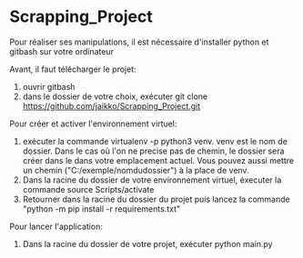 # Scrapping_Project

Pour réaliser ses manipulations, il est nécessaire d'installer python et gitbash sur votre ordinateur

Avant, il faut télécharger le projet:

1. ouvrir gitbash
2. dans le dossier de votre choix, exécuter git clone https://github.com/jaikko/Scrapping_Project.git

Pour créer et activer l'environnement virtuel:

1. exécuter la commande virtualenv -p python3 venv.
   venv est le nom de dossier. Dans le cas où l'on ne precise pas de chemin, le dossier sera créer dans le dans votre emplacement actuel. Vous pouvez aussi mettre un chemin ("C:/exemple/nomdudossier") à la place de venv.
2. Dans la racine du dossier de votre environnement virtuel, éxecuter la commande source Scripts/activate
3. Retourner dans la racine du dossier du projet puis lancez la commande "python -m pip install -r requirements.txt"

Pour lancer l'application:

1. Dans la racine du dossier de votre projet, exécuter python main.py
